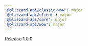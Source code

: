 ```yaml
---
'@blizzard-api/classic-wow': major
'@blizzard-api/client': major
'@blizzard-api/core': major
'@blizzard-api/wow': major
---
```


Release 1.0.0
